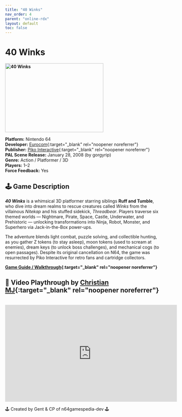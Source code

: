 ```yaml
---
title: "40 Winks"
nav_order: 4
parent: "online-rdx"
layout: default
toc: false
---
```


# 40 Winks

<b>
  <img src="https://raw.githubusercontent.com/TheGent/n64gamespedia/main/media/usa/40-winks.png"
       alt="40 Winks"
       width="320"
       height="224" />
</b>

**Platform:** Nintendo 64  
**Developer:** [Eurocom](https://en.wikipedia.org/wiki/Eurocom){:target="_blank" rel="noopener noreferrer"}  
**Publisher:** [Piko Interactive](https://en.wikipedia.org/wiki/Piko_Interactive){:target="_blank" rel="noopener noreferrer"}  
**PAL Scene Release:** January 28, 2008 (by gorgyrip)  
**Genre:** Action / Platformer / 3D  
**Players:** 1–2  
**Force Feedback:** Yes  

## 🕹️ Game Description

_**40 Winks**_ is a whimsical 3D platformer starring siblings **Ruff and Tumble**, who dive into dream realms to rescue creatures called *Winks* from the villainous *Nitekap* and his stuffed sidekick, *Threadbear*. Players traverse six themed worlds — Nightmare, Pirate, Space, Castle, Underwater, and Prehistoric — unlocking transformations into Ninja, Robot, Monster, and Superhero via Jack-in-the-Box power-ups.

The adventure blends light combat, puzzle solving, and collectible hunting, as you gather Z tokens (to stay asleep), moon tokens (used to scream at enemies), dream keys (to unlock boss challenges), and mechanical cogs (to open passages). Despite its original cancellation on N64, the game was resurrected by Piko Interactive for retro fans and cartridge collectors.

**[Game Guide / Walkthrough](https://gamefaqs.gamespot.com/ps/196519-40-winks/faqs/18903){:target="_blank" rel="noopener noreferrer"}**

## 🎥 Video Playthrough by [Christian MJ](https://www.youtube.com/channel/UC3C1b82ZVFwfQ9QKYREZrmg){:target="_blank" rel="noopener noreferrer"}

<br />

<iframe width="560" height="315"
        src="https://www.youtube.com/embed/videoseries?list=PLWFWtJimxpDjUy6jp_bXt3zHmuWySabIq"
        title="40 Winks – Christian MJ Playlist"
        frameborder="0"
        allowfullscreen></iframe>

🕹️ Created by Gent & CP of n64gamespedia-dev 🕹️

<!-- Vault Format: n64gamespedia-dev -->
<!-- Protocol Source: _vault-specs/format-protocol.md -->
